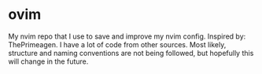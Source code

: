# ovim
My nvim repo that I use to save and improve my nvim config. 
Inspired by: ThePrimeagen.
I have a lot of code from other sources.
Most likely, structure and naming conventions are not being followed, but hopefully this will change in the future.